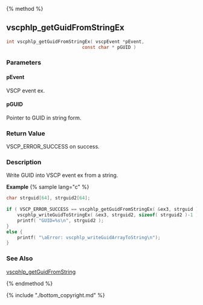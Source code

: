 {% method %}
## vscphlp_getGuidFromStringEx


```c
int vscphlp_getGuidFromStringEx( vscpEvent *pEvent, 
                            const char * pGUID )
```

### Parameters

#### pEvent
VSCP event ex.

#### pGUID
Pointer to GUID in string form.


### Return Value
VSCP_ERROR_SUCCESS on success.

### Description
Write GUID into VSCP event ex from a string. 

**Example** {% sample lang="c" %}

```c
char strguid[64], strguid2[64];
 
if ( VSCP_ERROR_SUCCESS == vscphlp_getGuidFromStringEx( &ex3, strguid ) ) {        
    vscphlp_writeGuidToStringEx( &ex3, strguid2, sizeof( strguid2 )-1 );
    printf( "GUID=%s\n", strguid2 );
}
else {
    printf( "\aError: vscphlp_writeGuidArrayToString\n");
}
```

### See Also
[vscphlp_getGuidFromString](vscphlp_getguidfromstring.md)

{% endmethod %}

{% include "./bottom_copyright.md" %}